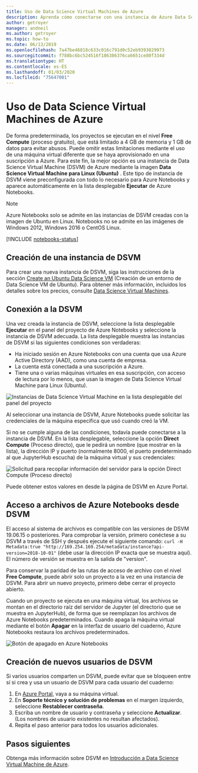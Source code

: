 ```yaml
---
title: Uso de Data Science Virtual Machines de Azure
description: Aprenda cómo conectarse con una instancia de Azure Data Science Virtual Machine (DSVM) para ampliar la potencia de proceso disponible en la versión preliminar de Azure Notebooks.
author: getroyer
manager: andneil
ms.author: getroyer
ms.topic: how-to
ms.date: 06/13/2019
ms.openlocfilehash: 7a47be46818c633c016c791d0c52eb9393029973
ms.sourcegitcommit: f788bc6bc524516f186386376ca6651ce80f334d
ms.translationtype: HT
ms.contentlocale: es-ES
ms.lasthandoff: 01/03/2020
ms.locfileid: "75647001"
---
```

# <a name="use-azure-data-science-virtual-machines"></a>Uso de Data Science Virtual Machines de Azure

De forma predeterminada, los proyectos se ejecutan en el nivel **Free Compute** (proceso gratuito), que está limitado a 4 GB de memoria y 1 GB de datos para evitar abusos. Puede omitir estas limitaciones mediante el uso de una máquina virtual diferente que se haya aprovisionado en una suscripción a Azure. Para este fin, la mejor opción es una instancia de Data Science Virtual Machine (DSVM) de Azure mediante la imagen **Data Science Virtual Machine para Linux (Ubuntu)** . Este tipo de instancia de DSVM viene preconfigurada con todo lo necesario para Azure Notebooks y aparece automáticamente en la lista desplegable **Ejecutar** de Azure Notebooks.

> [!Note]
> Azure Notebooks solo se admite en las instancias de DSVM creadas con la imagen de Ubuntu en Linux. Notebooks no se admite en las imágenes de Windows 2012, Windows 2016 o CentOS Linux.

[!INCLUDE [notebooks-status](../../includes/notebooks-status.md)]

## <a name="create-a-dsvm-instance"></a>Creación de una instancia de DSVM

Para crear una nueva instancia de DSVM, siga las instrucciones de la sección [Create an Ubuntu Data Science VM](/azure/machine-learning/data-science-virtual-machine/dsvm-ubuntu-intro) (Creación de un entorno de Data Science VM de Ubuntu). Para obtener más información, incluidos los detalles sobre los precios, consulte [Data Science Virtual Machines](https://azure.microsoft.com/services/virtual-machines/data-science-virtual-machines/).

## <a name="connect-to-the-dsvm"></a>Conexión a la DSVM

Una vez creada la instancia de DSVM, seleccione la lista desplegable **Ejecutar** en el panel del proyecto de Azure Notebooks y seleccione la instancia de DSVM adecuada. La lista desplegable muestra las instancias de DSVM si las siguientes condiciones son verdaderas:

- Ha iniciado sesión en Azure Notebooks con una cuenta que usa Azure Active Directory (AAD), como una cuenta de empresa.
- La cuenta está conectada a una suscripción a Azure.
- Tiene una o varias máquinas virtuales en esa suscripción, con acceso de lectura por lo menos, que usan la imagen de Data Science Virtual Machine para Linux (Ubuntu).

![Instancias de Data Science Virtual Machine en la lista desplegable del panel del proyecto](media/project-compute-tier-dsvm.png)

Al seleccionar una instancia de DSVM, Azure Notebooks puede solicitar las credenciales de la máquina específica que usó cuando creó la VM.

Si no se cumple alguna de las condiciones, todavía puede conectarse a la instancia de DSVM. En la lista desplegable, seleccione la opción **Direct Compute** (Proceso directo), que le pedirá un nombre (que mostrar en la lista), la dirección IP y puerto (normalmente 8000, el puerto predeterminado al que JupyterHub escucha) de la máquina virtual y sus credenciales:

![Solicitud para recopilar información del servidor para la opción Direct Compute (Proceso directo)](media/project-compute-tier-direct.png)

Puede obtener estos valores en desde la página de DSVM en Azure Portal.

## <a name="accessing-azure-notebooks-files-from-the-dsvm"></a>Acceso a archivos de Azure Notebooks desde DSVM

El acceso al sistema de archivos es compatible con las versiones de DSVM 19.06.15 o posteriores. Para comprobar la versión, primero conéctese a su DSVM a través de SSH y después ejecute el siguiente comando: `curl -H Metadata:true "http://169.254.169.254/metadata/instance?api-version=2018-10-01"` (debe usar la dirección IP exacta que se muestra aquí). El número de versión se muestra en la salida de "version".

Para conservar la paridad de las rutas de acceso de archivo con el nivel **Free Compute**, puede abrir solo un proyecto a la vez en una instancia de DSVM. Para abrir un nuevo proyecto, primero debe cerrar el proyecto abierto.

Cuando un proyecto se ejecuta en una máquina virtual, los archivos se montan en el directorio raíz del servidor de Jupyter (el directorio que se muestra en JupyterHub), de forma que se reemplazan los archivos de Azure Notebooks predeterminados. Cuando apaga la máquina virtual mediante el botón **Apagar** en la interfaz de usuario del cuaderno, Azure Notebooks restaura los archivos predeterminados.

![Botón de apagado en Azure Notebooks](media/shutdown.png)

## <a name="create-new-dsvm-users"></a>Creación de nuevos usuarios de DSVM

Si varios usuarios comparten un DSVM, puede evitar que se bloqueen entre sí si crea y usa un usuario de DSVM para cada usuario del cuaderno:

1. En [Azure Portal](https://portal.azure.com), vaya a su máquina virtual.
1. En **Soporte técnico y solución de problemas** en el margen izquierdo, seleccione **Restablecer contraseña**.
1. Escriba un nombre de usuario y contraseña y seleccione **Actualizar**. (Los nombres de usuario existentes no resultan afectados).
1. Repita el paso anterior para todos los usuarios adicionales.

## <a name="next-steps"></a>Pasos siguientes

Obtenga más información sobre DSVM en [Introducción a Data Science Virtual Machine de Azure](/azure/machine-learning/data-science-virtual-machine/overview).
